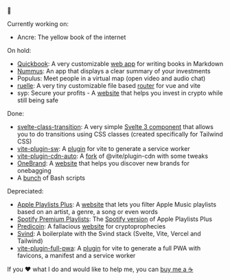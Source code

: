 👋

Currently working on:

- Ancre: The yellow book of the internet

On hold:

- [Quickbook](https://github.com/quickbookio): A very customizable [web app](https://quickbook.io/) for writing books in Markdown
- [Nummus](https://github.com/gawlk/nummus): An app that displays a clear summary of your investments
- Populus: Meet people in a virtual map (open video and audio chat)
- [ruelle](https://github.com/gawlk/ruelle): A very tiny customizable file based [router](https://www.npmjs.com/package/ruelle) for vue and vite
- syp: Secure your profits - A [website](https://syp.tech) that helps you invest in crypto while still being safe

Done:

- [svelte-class-transition](https://github.com/gawlk/svelte-class-transition): A very simple [Svelte 3 component](https://www.npmjs.com/package/svelte-class-transition) that allows you to do transitions using CSS classes (created specifically for Tailwind CSS)
- [vite-plugin-sw](https://github.com/gawlk/vite-plugin-sw): A [plugin](https://www.npmjs.com/package/vite-plugin-sw) for vite to generate a service worker 
- [vite-plugin-cdn-auto](https://github.com/gawlk/vite-plugin-cdn-auto): A [fork](https://www.npmjs.com/package/vite-plugin-cdn-auto) of @vite/plugin-cdn with some tweaks
- [OneBrand](https://github.com/gawlk/onebrand): A [website](https://onebrand.vercel.app/) that helps you discover new brands for onebagging
- A [bunch](https://github.com/gawlk?tab=repositories&q=&type=&language=shell) of Bash scripts

Depreciated:

- [Apple Playlists Plus](https://github.com/gawlk/apple-playlists-plus): A [website](https://apple-playlists-plus.gawlk.workers.dev/) that lets you filter Apple Music playlists based on an artist, a genre, a song or even words
- [Spotify Premium Playlists](https://github.com/gawlk/spotify-premium-playlists): The [Spotify version](https://spotify-premium-playlists.gawlk.workers.dev/) of Apple Playlists Plus
- [Predicoin](https://github.com/gawlk/predicoin): A fallacious [website](https://predicoin.gawlk.workers.dev) for cryptoprophecies
- [Svind](https://github.com/gawlk/svind): A boilerplate with the Svind stack (Svelte, Vite, Vercel and Tailwind)
- [vite-plugin-full-pwa](https://github.com/gawlk/vite-plugin-full-pwa): A [plugin](https://www.npmjs.com/package/vite-plugin-full-pwa) for vite to generate a full PWA with favicons, a manifest and a service worker 

If you ❤️ what I do and would like to help me, you can [buy me a ☕️](https://www.buymeacoffee.com/gawlk)
